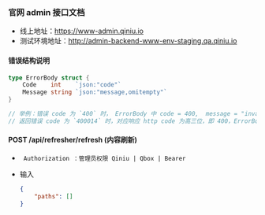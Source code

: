 ### 官网 admin 接口文档

* 线上地址：https://www-admin.qiniu.io
* 测试环境地址：http://admin-backend-www-env-staging.qa.qiniu.io


#### 错误结构说明

```go
type ErrorBody struct {
	Code    int    `json:"code"`
	Message string `json:"message,omitempty"`
}

// 举例：错误 code 为 `400` 时， ErrorBody 中 code = 400,  message = "invalid args"
// 返回错误 code 为 `400014` 时，对应响应 http code 为高三位，即 400，ErrorBody 中 code = 400014
```


#### POST /api/refresher/refresh (内容刷新)

* ` Authorization ：管理员权限 Qiniu | Qbox | Bearer`

* 输入

  ```json
  {
      "paths": []
  }
  ```
